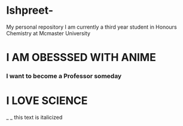# Ishpreet-
My personal repository 
I am currently a third year student in Honours Chemistry at Mcmaster University 
# I AM OBESSSED WITH ANIME 
### I want to become a Professor someday 
# I LOVE SCIENCE  
_ _ this text is italicized 
